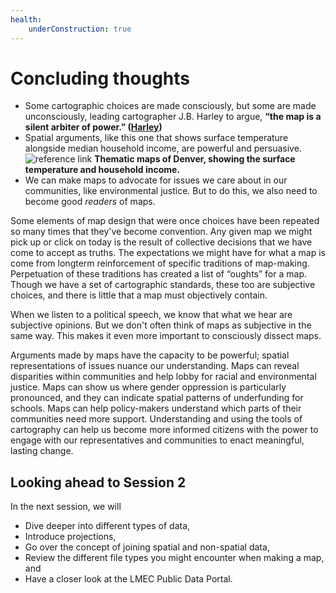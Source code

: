 ```yaml
---
health:
    underConstruction: true
---
```


# Concluding thoughts

* Some cartographic choices are made consciously, but some are made unconsciously, leading cartographer J.B. Harley to argue, **“the map is a silent arbiter of power.” ([Harley](https://quod.lib.umich.edu/p/passages/4761530.0003.008/--deconstructing-the-map?rgn=main;view=fulltext))**
* Spatial arguments, like this one that shows surface temperature alongside median household income, are powerful and persuasive.
![reference link](https://wp-denverite.s3.amazonaws.com/wp-content/uploads/sites/4/2019/09/190907-HEAT-TRENDS-NPR-01.jpg)
**Thematic maps of Denver, showing the surface temperature and household income.**
* We can make maps to advocate for issues we care about in our communities, like environmental justice. But to do this, we also need to become good *readers* of maps.

<hideable title = "More on maps as visual arguments">

 Some elements of map design that were once choices have been repeated so many times that they've become convention. Any given map we might pick up or click on today is the result of collective decisions that we have come to accept as truths. The expectations we might have for what a map is come from longterm reinforcement of specific traditions of map-making. Perpetuation of these traditions has created a list of “oughts” for a map. Though we have a set of cartographic standards, these too are subjective choices, and there is little that a map must objectively contain.

When we listen to a political speech, we know that what we hear are subjective opinions. But we don't often think of maps as subjective in the same way. This makes it even more important to consciously dissect maps.

Arguments made by maps have the capacity to be powerful; spatial representations of issues nuance our understanding. Maps can reveal disparities within communities and help lobby for racial and environmental justice. Maps can show us where gender oppression is particularly pronounced, and they can indicate spatial patterns of underfunding for schools. Maps can help policy-makers understand which parts of their communities need more support. Understanding and using the tools of cartography can help us become more informed citizens with the power to engage with our representatives and communities to enact meaningful, lasting change.

</hideable>

## Looking ahead to Session 2

In the next session, we will

* Dive deeper into different types of data,
* Introduce projections,
* Go over the concept of joining spatial and non-spatial data,
* Review the different file types you might encounter when making a map, and
* Have a closer look at the LMEC Public Data Portal.
